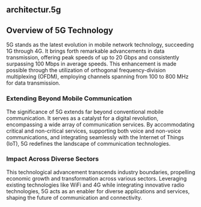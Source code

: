 ## architectur.5g ##

## Overview of 5G Technology

5G stands as the latest evolution in mobile network technology, succeeding 1G through 4G. It brings forth remarkable advancements in data transmission, offering peak speeds of up to 20 Gbps and consistently surpassing 100 Mbps in average speeds. This enhancement is made possible through the utilization of orthogonal frequency-division multiplexing (OFDM), employing channels spanning from 100 to 800 MHz for data transmission.

### Extending Beyond Mobile Communication

The significance of 5G extends far beyond conventional mobile communication. It serves as a catalyst for a digital revolution, encompassing a wide array of communication services. By accommodating critical and non-critical services, supporting both voice and non-voice communications, and integrating seamlessly with the Internet of Things (IoT), 5G redefines the landscape of communication technologies.

### Impact Across Diverse Sectors

This technological advancement transcends industry boundaries, propelling economic growth and transformation across various sectors. Leveraging existing technologies like WiFi and 4G while integrating innovative radio technologies, 5G acts as an enabler for diverse applications and services, shaping the future of communication and connectivity.



